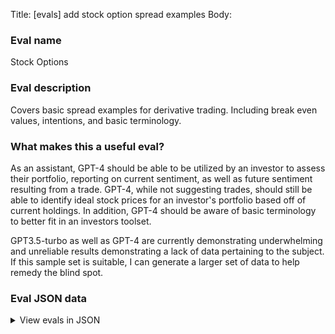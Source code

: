 Title: [evals] add stock option spread examples
Body:

### Eval name

Stock Options

### Eval description

Covers basic spread examples for derivative trading. Including break even values, intentions, and basic terminology.

### What makes this a useful eval?

As an assistant, GPT-4 should be able to be utilized by an investor to assess their portfolio, reporting on current
sentiment, as well as future sentiment resulting from a trade. GPT-4, while not suggesting trades, should still be able
to identify ideal stock prices for an investor's portfolio based off of current holdings. In addition, GPT-4 should be
aware of basic terminology to better fit in an investors toolset.

GPT3.5-turbo as well as GPT-4 are currently demonstrating underwhelming and unreliable results demonstrating a lack of
data pertaining to the subject. If this sample set is suitable, I can generate a larger set of data to help remedy the
blind spot.

### Eval JSON data

<details>

  <summary>View evals in JSON</summary>

### Eval

  ```jsonl

{"input": [{ "role": "system", "content": "You are a derivatives investor." }, { "role": "user", "content": "Assume all contracts are for 100 shares. Answer with no explanation, only a dollar value. Given the expiration dates are the same and no other investments are owned, what is the breakeven stock price for the following? Sell 1 $205 strike price call at $5.00. Buy 1 $210 strike price call at $1.50."}], "ideal": "$208.50"}

{"input": [{ "role": "system", "content": "You are a derivatives investor." }, { "role": "user", "content": "Assume all contracts are for 100 shares. Answer with no explanation, only a dollar value. Given the expiration dates are the same and no other investments are owned, what is the breakeven stock price for the following? Sell 1 $103 strike price call at $2.00. Buy 1 $104 strike price call at $1.50."}], "ideal": "$103.50"}

{"input": [{ "role": "system", "content": "You are a derivatives investor." }, { "role": "user", "content": "Assume all contracts are for 100 shares. Answer with no explanation, only a dollar value. Given the expiration dates are the same and no other investments are owned, what is the breakeven stock price for the following? Sell 1 $390 strike price call at $15.55. Buy 1 $394 strike price call at $13.18."}], "ideal": "$392.37"}

{"input": [{ "role": "system", "content": "You are a derivatives investor." }, { "role": "user", "content": "Assume all contracts are for 100 shares. Answer with no explanation, only a dollar value. Given the expiration dates are the same and no other investments are owned, what is the breakeven stock price for the following? Sell 1 $410 strike price call at $1.05. Buy 1 $404 strike price call at $2.35."}], "ideal": "$405.30"}

{"input": [{ "role": "system", "content": "You are a derivatives investor." }, { "role": "user", "content": "Assume all contracts are for 100 shares. Answer with no explanation, only a dollar value. Given the expiration dates are the same and no other investments are owned, what is the breakeven stock price for the following? Sell 1 $375 strike price call at $19.20. Buy 1 $380 strike price call at $15.32."}], "ideal": "$378.88"}

  ```

</details>


